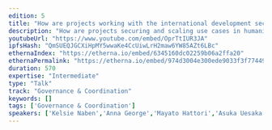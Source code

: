 ```yaml
---
edition: 5
title: "How are projects working with the international development sector? Perspectives from Ukiyo Conference"
description: "How are projects securing and scaling use cases in humanitarianism, working with the international development sector and better understanding the needs, risks and challenges of end-users?Hear from the people & projects:- use cases in direct cash transfers, digital identity, community currencies by projects + aid organisations. -  researcher perspectives on design, data, privacy and the risks and challenges of deploying emerging technology.- feedback loops with the communities projects intend to serve to understand and test the needs, complexities and impacts of solutions being designed and built. [Ukiyo Conference occurs the day before Devcon in Osaka with the aim of designing and deploying solutions that consider the consequences and complexity of emerging technology.]"
youtubeUrl: "https://www.youtube.com/embed/OprTtIUR3JA"
ipfsHash: "QmSUEQJGCXiHpMY5wwaKe4CcUiwLrH2maw6YW85AZt6LBc"
ethernaIndex: "https://etherna.io/embed/6345160dc02259b06a2ffa20"
ethernaPermalink: "https://etherna.io/embed/974d3004e300ede9033f3f774494e1f66cc042b3d27ebce0d47998b9815b4cfc"
duration: 570
expertise: "Intermediate"
type: "Talk"
track: "Governance & Coordination"
keywords: []
tags: ['Governance & Coordination']
speakers: ['Kelsie Naben','Anna George','Mayato Hattori','Asuka Uesaka']
---
```

